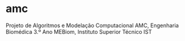 # amc
Projeto de Algoritmos e Modelação Computacional AMC, Engenharia Biomédica 3.º Ano MEBiom, Instituto Superior Técnico IST
